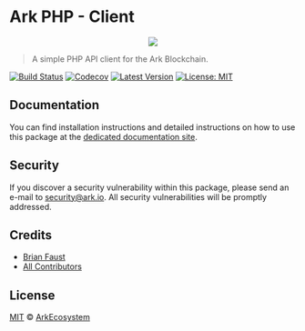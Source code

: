# Ark PHP - Client

<p align="center">
    <img src="https://github.com/ArkEcosystem/php-client/blob/master/banner.png" />
</p>

> A simple PHP API client for the Ark Blockchain.

[![Build Status](https://badgen.now.sh/circleci/github/ArkEcosystem/php-client)](https://circleci.com/gh/ArkEcosystem/php-client)
[![Codecov](https://badgen.now.sh/codecov/c/github/arkecosystem/php-client)](https://codecov.io/gh/arkecosystem/php-client)
[![Latest Version](https://badgen.now.sh/github/release/ArkEcosystem/php-client)](https://github.com/ArkEcosystem/php-client/releases)
[![License: MIT](https://badgen.now.sh/badge/license/MIT/green)](https://opensource.org/licenses/MIT)

## Documentation

You can find installation instructions and detailed instructions on how to use this package at the [dedicated documentation site](https://docs.ark.io/api/sdk/clients/php.html).

## Security

If you discover a security vulnerability within this package, please send an e-mail to security@ark.io. All security vulnerabilities will be promptly addressed.

## Credits

- [Brian Faust](https://github.com/faustbrian)
- [All Contributors](../../../../contributors)

## License

[MIT](LICENSE) © [ArkEcosystem](https://ark.io)

